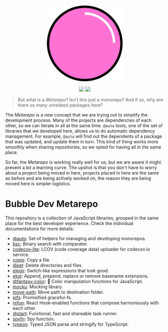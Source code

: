 <p align="center">
  <img src="logo.svg" width="240" height="240"/>
</p>

<p align="center">
  <a href="https://travis-ci.org/bubble-dev/_"><img src="https://flat.badgen.net/travis/bubble-dev/_/master?label=tests"/></a>  <a href="https://codecov.io/github/bubble-dev/_"><img src="https://flat.badgen.net/codecov/c/github/bubble-dev/_/master"/></a>
</p>

> But what is a _Metarepo_? Isn't this just a monorepo? And if so, why are there so many unrelated packages here?

The _Metarepo_ is a new concept that we are trying out to simplify the development process. Many of the projects are dependencies of each other, so we can iterate in all at the same time. `@auto` tools, one of the set of libraries that we developed here, allows us to do automatic dependency management. For example, `@auto` will find out the dependents of a package that was updated, and update them in turn. This kind of thing works more smoothly when sharing repositories, so we opted for having all in the same place.

So far, the _Metarepo_ is working really well for us, but we are aware it might present a bit a learning curve. The upshot is that you don't have to worry about a project being moved in here, projects placed in here are the same as before and are being actively worked on, the reason they are being moved here is simpler logistics.

# Bubble Dev Metarepo

This repository is a collection of JavaScript libraries, grouped in the same place for the best developer experience. Check the individual documentations for more details:

- [@auto](packages/auto): Set of helpers for managing and developing monorepos.
- [bsc](packages/bsc): Binary search with comparator.
- [codecov-lite](packages/codecov-lite): LCOV (code coverage data) uploader for codecov.io service.
- [copie](packages/copie): Copy a file.
- [dleet](packages/dleet): Delete directories and files.
- [elegir](packages/elegir): Switch-like expressions that look good.
- [ekst](packages/ekst): Append, prepend, replace or remove basename extensions.
- [@fantasy-color](packages/fantasy-color): 🌈 Color manipulation functions for JavaScript.
- [mocku](packages/mocku): Mocking library.
- [move-path](packages/move-path): Move path to destination folder.
- [pifs](packages/pifs): Promisified graceful-fs.
- [refun](packages/refun): React Hook-enabled functions that compose harmoniously with each other.
- [@start](packages/start): Functional, fast and shareable task runner.
- [spyfn](packages/spyfn): Spy function.
- [typeon](packages/typeon): Typed JSON parse and stringify for TypeScript.
